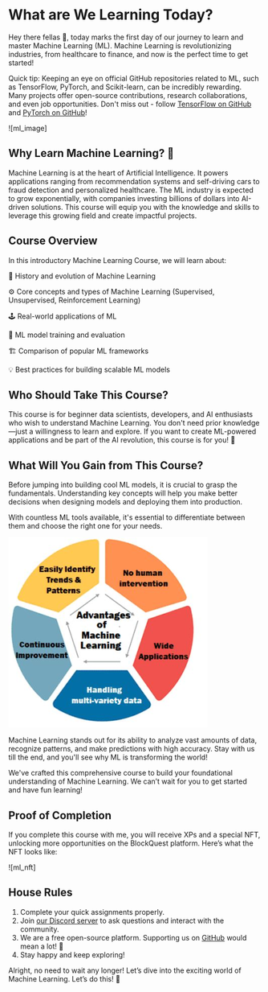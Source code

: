 # What are We Learning Today?

Hey there fellas 👋, today marks the first day of our journey to learn and master Machine Learning (ML). Machine Learning is revolutionizing industries, from healthcare to finance, and now is the perfect time to get started!

Quick tip: Keeping an eye on official GitHub repositories related to ML, such as TensorFlow, PyTorch, and Scikit-learn, can be incredibly rewarding. Many projects offer open-source contributions, research collaborations, and even job opportunities. Don't miss out - follow [TensorFlow on GitHub](https://github.com/tensorflow) and [PyTorch on GitHub](https://github.com/pytorch)!

![ml_image]

## Why Learn Machine Learning? 🤔

Machine Learning is at the heart of Artificial Intelligence. It powers applications ranging from recommendation systems and self-driving cars to fraud detection and personalized healthcare. The ML industry is expected to grow exponentially, with companies investing billions of dollars into AI-driven solutions. This course will equip you with the knowledge and skills to leverage this growing field and create impactful projects.

## Course Overview

In this introductory Machine Learning Course, we will learn about:

📖 History and evolution of Machine Learning

⚙️ Core concepts and types of Machine Learning (Supervised, Unsupervised, Reinforcement Learning)

🕹️ Real-world applications of ML

💪 ML model training and evaluation

🏗️ Comparison of popular ML frameworks

💡 Best practices for building scalable ML models

## Who Should Take This Course?

This course is for beginner data scientists, developers, and AI enthusiasts who wish to understand Machine Learning. You don't need prior knowledge—just a willingness to learn and explore. If you want to create ML-powered applications and be part of the AI revolution, this course is for you! 🫵

## What Will You Gain from This Course?

Before jumping into building cool ML models, it is crucial to grasp the fundamentals. Understanding key concepts will help you make better decisions when designing models and deploying them into production.

With countless ML tools available, it's essential to differentiate between them and choose the right one for your needs.

![Advantages of Machine Learning](https://raw.githubusercontent.com/Kanishk2Kumar/BlockQuest-Resources/sarvad/assets/Introduction%20to%20Machine%20Learning/advantages-of-machine-learning.jpg)

Machine Learning stands out for its ability to analyze vast amounts of data, recognize patterns, and make predictions with high accuracy. Stay with us till the end, and you'll see why ML is transforming the world!

We've crafted this comprehensive course to build your foundational understanding of Machine Learning. We can’t wait for you to get started and have fun learning!

## Proof of Completion

If you complete this course with me, you will receive XPs and a special NFT, unlocking more opportunities on the BlockQuest platform. Here’s what the NFT looks like:

![ml_nft]

## House Rules

1. Complete your quick assignments properly.
2. Join [our Discord server](https://discord.gg/vbVMUwXWgc) to ask questions and interact with the community.
3. We are a free open-source platform. Supporting us on [GitHub](https://github.com/) would mean a lot! 🫣
4. Stay happy and keep exploring!

Alright, no need to wait any longer! Let’s dive into the exciting world of Machine Learning. Let’s do this! 🚀
